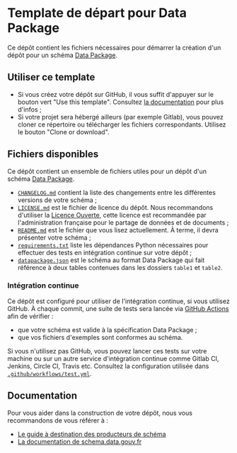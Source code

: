 # Template de départ pour Data Package

Ce dépôt contient les fichiers nécessaires pour démarrer la création d'un dépôt pour un schéma [Data Package](https://specs.frictionlessdata.io/data-package/).

## Utiliser ce template

- Si vous créez votre dépôt sur GitHub, il vous suffit d'appuyer sur le bouton vert "Use this template". Consultez [la documentation](https://help.github.com/en/github/creating-cloning-and-archiving-repositories/creating-a-repository-from-a-template) pour plus d'infos ;
- Si votre projet sera hébergé ailleurs (par exemple Gitlab), vous pouvez cloner ce répertoire ou télécharger les fichiers correspondants. Utilisez le bouton "Clone or download".

## Fichiers disponibles

Ce dépôt contient un ensemble de fichiers utiles pour un dépôt d'un schéma [Data Package](https://specs.frictionlessdata.io/data-package/).

- [`CHANGELOG.md`](CHANGELOG.md) contient la liste des changements entre les différentes versions de votre schéma ;
- [`LICENSE.md`](LICENSE.md) est le fichier de licence du dépôt. Nous recommandons d'utiliser la [Licence Ouverte](https://www.etalab.gouv.fr/licence-ouverte-open-licence), cette licence est recommandée par l'administration française pour le partage de données et de documents ;
- [`README.md`](README.md) est le fichier que vous lisez actuellement. À terme, il devra présenter votre schéma ;
- [`requirements.txt`](requirements.txt) liste les dépendances Python nécessaires pour effectuer des tests en intégration continue sur votre dépôt ;
- [`datapackage.json`](datapackage.json) est le schéma au format Data Package qui fait référence à deux tables contenues dans les dossiers `table1` et `table2`.

### Intégration continue

Ce dépôt est configuré pour utiliser de l'intégration continue, si vous utilisez GitHub. À chaque commit, une suite de tests sera lancée via [GitHub Actions](https://github.com/features/actions) afin de vérifier :

- que votre schéma est valide à la spécification Data Package ;
- que vos fichiers d'exemples sont conformes au schéma.

Si vous n'utilisez pas GitHub, vous pouvez lancer ces tests sur votre machine ou sur un autre service d'intégration continue comme Gitlab CI, Jenkins, Circle CI, Travis etc. Consultez la configuration utilisée dans [`.github/workflows/test.yml`](.github/workflows/test.yml).


## Documentation

Pour vous aider dans la construction de votre dépôt, nous vous recommandons de vous référer à :

- [Le guide à destination des producteurs de schéma](https://guides.data.gouv.fr/guides-open-data/guide-qualite)
- [La documentation de schema.data.gouv.fr](https://schema.data.gouv.fr)
